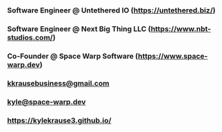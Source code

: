 ### Software Engineer @ Untethered IO (https://untethered.biz/)
### Software Engineer @ Next Big Thing LLC (https://www.nbt-studios.com/)
### Co-Founder @ Space Warp Software (https://www.space-warp.dev)
### kkrausebusiness@gmail.com
### kyle@space-warp.dev
### https://kylekrause3.github.io/

<!--
**kylekrause3/kylekrause3** is a ✨ _special_ ✨ repository because its `README.md` (this file) appears on your GitHub profile.

Here are some ideas to get you started:

- 🔭 I’m currently working on ...
- 🌱 I’m currently learning ...
- 👯 I’m looking to collaborate on ...
- 🤔 I’m looking for help with ...
- 💬 Ask me about ...
- 📫 How to reach me: ...
- 😄 Pronouns: ...
- ⚡ Fun fact: ...
-->
